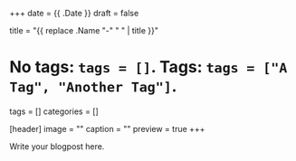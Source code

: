 +++
date = {{ .Date }}
draft = false

title = "{{ replace .Name "-" " " | title }}"

# No tags: `tags = []`. Tags: `tags = ["A Tag", "Another Tag"]`.
tags = []
categories = []

[header]
image = ""
caption = ""
preview = true
+++

Write your blogpost here.
